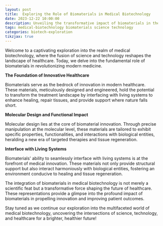 ```yaml
---
layout: post
title:  Exploring the Role of Biomaterials in Medical Biotechnology
date: 2023-12-22 10:00:00
description: Unveiling the transformative impact of biomaterials in the realm of medical biotechnology.
tags: medical-biotechnology biomaterials science technology
categories: biotech-exploration
tikzjax: true
---
```

Welcome to a captivating exploration into the realm of medical biotechnology, where the fusion of science and technology reshapes the landscape of healthcare. Today, we delve into the fundamental role of biomaterials in revolutionizing modern medicine.

**The Foundation of Innovative Healthcare**

<script type="text/tikz">
\begin{tikzpicture}[scale=1.5]
    % Rod of Asclepius
    \draw[ultra thick, green] (0,0) -- (0,2.5);
    \draw[ultra thick, green] (0,1) arc (180:0:0.5);
    \draw[ultra thick, green] (1,1) arc (0:-180:0.5);
    \fill[green] (0,0) circle (0.15);
    
    % Medical Cross
    \draw[ultra thick, red] (3,0) -- (3,2);
    \draw[ultra thick, red] (2.5,0.5) rectangle (3.5,1.5);
    \fill[red] (3,0) circle (0.15);
    \fill[red] (3,2) circle (0.15);
    
    % Heart Symbol
    \draw[ultra thick, magenta] (6,0) arc (180:0:0.75);
    \draw[ultra thick, magenta] (6,0) to[out=90,in=0] (6.75,1) to[out=180,in=90] (6,2) to[out=270,in=180] (5.25,1) to[out=0,in=270] (6,0);
    
    % Plus Symbol
    \draw[ultra thick, blue] (9,1) circle (0.6);
    \draw[ultra thick, blue] (8.4,1) -- (9.6,1);
    \draw[ultra thick, blue] (8.9,0.5) -- (8.9,1.5);
    
    % Star of Life Symbol
    \draw[ultra thick, orange] (12,0) -- (11.5,2);
    \draw[ultra thick, orange] (11.5,2) -- (12.5,1);
    \draw[ultra thick, orange] (12.5,1) -- (11,1);
    \draw[ultra thick, orange] (11,1) -- (12,0);
    \draw[ultra thick, orange] (11.75,0) -- (11.75,2);
    
    % Caption
    \node at (0,-0.5) {Rod of Asclepius};
    \node at (3,-0.5) {Medical Cross};
    \node at (6,-0.5) {Heart Symbol};
    \node at (9,-0.5) {Plus Symbol};
    \node at (12,-0.5) {Star of Life};
\end{tikzpicture}
</script>


Biomaterials serve as the bedrock of innovation in modern healthcare. These materials, meticulously designed and engineered, hold the potential to transform the treatment landscape by interfacing with living systems to enhance healing, repair tissues, and provide support where nature falls short.


**Molecular Design and Functional Impact**

<script type="text/tikz">
\begin{tikzpicture}[scale=0.5]
    % DNA Backbone
    \draw[ultra thick] (0,0) -- (15,0);
    \draw[ultra thick] (0,2) -- (15,2);
    \draw[ultra thick] (0,-2) -- (15,-2);
    
    % DNA Bases
    \foreach \x/\base in {1/A, 3/T, 5/C, 7/G, 9/G, 11/C, 13/T}{
        \node at (\x,0) {\base};
    }
    
    % Connecting lines for hydrogen bonds
    \draw[dashed] (1,0.1) -- (1,1.5);
    \draw[dashed] (3,0.1) -- (3,1.5);
    \draw[dashed] (5,0.1) -- (5,1.5);
    \draw[dashed] (7,0.1) -- (7,1.5);
    \draw[dashed] (9,0.1) -- (9,1.5);
    \draw[dashed] (11,0.1) -- (11,1.5);
    \draw[dashed] (13,0.1) -- (13,1.5);
    
    % Highlighting hydrogen bonds
    \foreach \x in {1,3,5,7,9,11,13}{
        \fill[blue] (\x,0.1) circle (0.1);
        \fill[blue] (\x,1.5) circle (0.1);
    }
    
    % DNA Helix
    \draw[ultra thick, red] (0,0) to[out=70,in=110] (15,0);
    \draw[ultra thick, red] (0,2) to[out=-70,in=-110] (15,2);
    \draw[ultra thick, red] (0,-2) to[out=70,in=110] (15,-2);
\end{tikzpicture}
</script>


Molecular design lies at the core of biomaterial innovation. Through precise manipulation at the molecular level, these materials are tailored to exhibit specific properties, functionalities, and interactions with biological entities, heralding a new era of targeted therapies and tissue regeneration.


**Interface with Living Systems**

<script type="text/tikz">
\begin{tikzpicture}
    % Visualizing the interface of biomaterials with living systems
    \foreach \x/\y/\c in {0/0/orange, 1/0.5/orange, 2/0/orange, 0/-0.2/orange, 1/0.3/orange, 2/-0.2/orange, 0/-0.4/orange, 1/0.1/orange, 2/-0.4/orange, 0/-0.6/orange, 1/-0.1/orange, 2/-0.6/orange, 0/-0.8/orange, 1/-0.3/orange, 2/-0.8/orange}{
        \fill[\c] (\x,\y) circle (0.05);
    }
    % Adding a label for clarity
    \node at (1, 1) {\textbf{Biomaterial Interface}};
    % Adding some connecting lines
    \draw[orange, ultra thick] (0,0) -- (1,0.5) -- (2,0);
    \draw[orange, ultra thick] (0,-0.2) -- (1,0.3) -- (2,-0.2);
    \draw[orange, ultra thick] (0,-0.4) -- (1,0.1) -- (2,-0.4);
    \draw[orange, ultra thick] (0,-0.6) -- (1,-0.1) -- (2,-0.6);
    \draw[orange, ultra thick] (0,-0.8) -- (1,-0.3) -- (2,-0.8);
\end{tikzpicture}
</script>



Biomaterials' ability to seamlessly interface with living systems is at the forefront of medical innovation. These materials not only provide structural support but also interact harmoniously with biological entities, fostering an environment conducive to healing and tissue regeneration.

The integration of biomaterials in medical biotechnology is not merely a scientific feat but a transformative force shaping the future of healthcare. These representations provide a glimpse into the profound impact of biomaterials in propelling innovation and improving patient outcomes.

Stay tuned as we continue our exploration into the multifaceted world of medical biotechnology, uncovering the intersections of science, technology, and healthcare for a brighter, healthier future!
